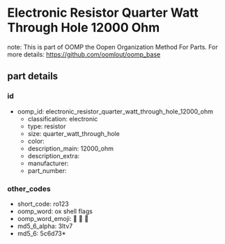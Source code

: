 # Electronic Resistor Quarter Watt Through Hole 12000 Ohm  

note: This is part of OOMP the Oopen Organization Method For Parts. For more details: https://github.com/oomlout/oomp_base

##  part details





### id
* oomp_id: electronic_resistor_quarter_watt_through_hole_12000_ohm
  * classification: electronic
  * type: resistor
  * size: quarter_watt_through_hole
  * color: 
  * description_main: 12000_ohm
  * description_extra: 
  * manufacturer: 
  * part_number: 

### other_codes
* short_code: ro123
* oomp_word: ox shell flags
* oomp_word_emoji: :ox: :shell: :flags:
* md5_6_alpha: 3ltv7
* md5_6: 5c6d73* 
